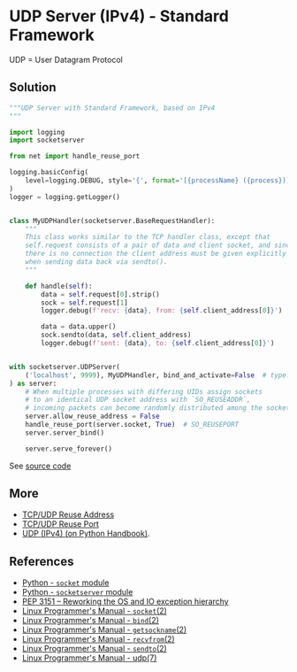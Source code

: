 # UDP Server (IPv4) - Standard Framework

UDP = User Datagram Protocol

## Solution

```python
"""UDP Server with Standard Framework, based on IPv4
"""

import logging
import socketserver

from net import handle_reuse_port

logging.basicConfig(
    level=logging.DEBUG, style='{', format='[{processName} ({process})] {message}'
)
logger = logging.getLogger()


class MyUDPHandler(socketserver.BaseRequestHandler):
    """
    This class works similar to the TCP handler class, except that
    self.request consists of a pair of data and client socket, and since
    there is no connection the client address must be given explicitly
    when sending data back via sendto().
    """

    def handle(self):
        data = self.request[0].strip()
        sock = self.request[1]
        logger.debug(f'recv: {data}, from: {self.client_address[0]}')

        data = data.upper()
        sock.sendto(data, self.client_address)
        logger.debug(f'sent: {data}, to: {self.client_address[0]}')


with socketserver.UDPServer(
    ('localhost', 9999), MyUDPHandler, bind_and_activate=False  # type: ignore
) as server:
    # When multiple processes with differing UIDs assign sockets
    # to an identical UDP socket address with `SO_REUSEADDR`,
    # incoming packets can become randomly distributed among the sockets.
    server.allow_reuse_address = False
    handle_reuse_port(server.socket, True)  # SO_REUSEPORT
    server.server_bind()

    server.serve_forever()
```

See [source code](https://github.com/leven-cn/python-cookbook/blob/main/examples/core/udp_server_ipv4_std.py)

## More

- [TCP/UDP Reuse Address](net_reuse_address)
- [TCP/UDP Reuse Port](net_reuse_port)
- [UDP (IPv4) (on Python Handbook)](https://leven-cn.github.io/python-handbook/recipes/core/udp_ipv4).

## References

- [Python - `socket` module](https://docs.python.org/3/library/socket.html)
- [Python - `socketserver` module](https://docs.python.org/3/library/socketserver.html)
- [PEP 3151 – Reworking the OS and IO exception hierarchy](https://peps.python.org/pep-3151/)
- [Linux Programmer's Manual - `socket`(2)](https://manpages.debian.org/bullseye/manpages-dev/socket.2.en.html)
- [Linux Programmer's Manual - `bind`(2)](https://manpages.debian.org/bullseye/manpages-dev/bind.2.en.html)
- [Linux Programmer's Manual - `getsockname`(2)](https://manpages.debian.org/bullseye/manpages-dev/getsockname.2.en.html)
- [Linux Programmer's Manual - `recvfrom`(2)](https://manpages.debian.org/bullseye/manpages-dev/recv.2.en.html)
- [Linux Programmer's Manual - `sendto`(2)](https://manpages.debian.org/bullseye/manpages-dev/send.2.en.html)
- [Linux Programmer's Manual - udp(7)](https://manpages.debian.org/bullseye/manpages/udp.7.en.html)

